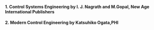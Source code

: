 
#### 1. Control Systems Engineering by I. J. Nagrath and M.Gopal, New Age International Publishers<br>


#### 2. Modern Control Engineering  by Katsuhiko Ogata,PHI<br> 
